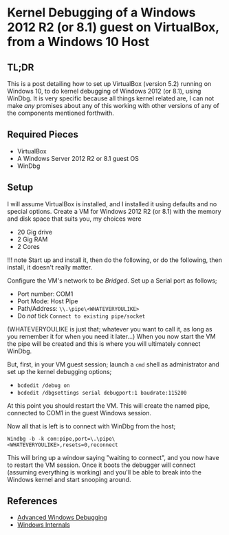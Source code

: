# Kernel Debugging of a Windows 2012 R2 (or 8.1) guest on VirtualBox, from a Windows 10 Host
## TL;DR
This is a post detailing how to set up VirtualBox (version 5.2)  running on Windows 10, to do kernel debugging of Windows 2012 (or 8.1), using WinDbg.
It is very specific because all things kernel related are, I can not make *any* promises about any of this working with other versions of any of the components mentioned forthwith.

## Required Pieces
- VirtualBox 
- A Windows Server 2012 R2 or 8.1 guest OS
- WinDbg

## Setup 
I will assume VirtualBox is installed, and I installed it using defaults and no special options. 
Create a VM for Windows 2012 R2 (or 8.1) with the memory and disk space that suits you, my choices were

- 20 Gig drive
- 2 Gig RAM
- 2 Cores

!!! note
    Start up and install it, then do the following, or do the following, then install, it doesn't really matter.

Configure the VM's network to be *Bridged*. 
Set up a Serial port as follows;

- Port number: COM1
- Port Mode: Host Pipe
- Path/Address: ```\\.\pipe\<WHATEVERYOULIKE>```
- Do *not* tick ```Connect to existing pipe/socket```

(WHATEVERYOULIKE is just that; whatever you want to call it, as long as you remember it for when you need it later...)
When you now start the VM the pipe will be created and this is where you will ultimately connect WinDbg. 

But, first, in your VM guest session; launch a ```cmd``` shell as administrator and set up the kernel debugging options;

- ```bcdedit /debug on```
- ```bcdedit /dbgsettings serial debugport:1 baudrate:115200```

At this point you should restart the VM. This will create the named pipe, connected to COM1 in the guest Windows session.

Now all that is left is to connect with WinDbg from the host;

```Windbg -b -k com:pipe,port=\.\pipe\<WHATEVERYOULIKE>,resets=0,reconnect```

This will bring up a window saying "waiting to connect", and you now have to restart the VM session. Once it boots the debugger will connect (assuming everything is working) and you'll be able to break into the Windows kernel and start snooping around.

## References
- [Advanced Windows Debugging](https://www.amazon.co.uk/Advanced-Windows-Debugging-Administering-Addison-Wesley/dp/0321374460)
- [Windows Internals](https://www.amazon.co.uk/Windows-Internals-Part-architecture-management/dp/0735684189)